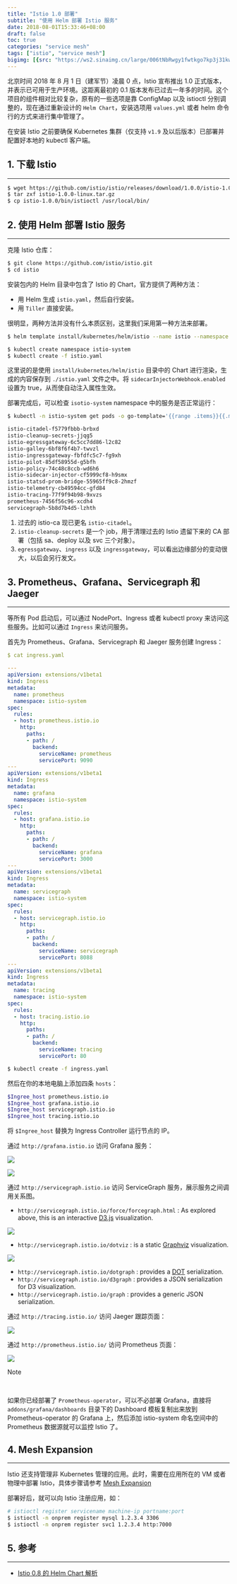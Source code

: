 ```yaml
---
title: "Istio 1.0 部署"
subtitle: "使用 Helm 部署 Istio 服务"
date: 2018-08-01T15:33:46+08:00
draft: false
toc: true
categories: "service mesh"
tags: ["istio", "service mesh"]
bigimg: [{src: "https://ws2.sinaimg.cn/large/006tNbRwgy1fwtkgo7kp3j31kw0d0750.jpg"}]
---
```


<!--more-->

北京时间 2018 年 8 月 1 日（建军节）凌晨 0 点，Istio 宣布推出 1.0 正式版本，并表示已可用于生产环境。这距离最初的 0.1 版本发布已过去一年多的时间。这个项目的组件相对比较复杂，原有的一些选项是靠 ConfigMap 以及 istioctl 分别调整的，现在通过重新设计的 `Helm Chart`，安装选项用 `values.yml` 或者 helm 命令行的方式来进行集中管理了。

在安装 Istio 之前要确保 Kubernetes 集群（仅支持 `v1.9` 及以后版本）已部署并配置好本地的 kubectl 客户端。

## <span id="inline-toc">1.</span> 下载 Istio

----

```bash
$ wget https://github.com/istio/istio/releases/download/1.0.0/istio-1.0.0-linux.tar.gz
$ tar zxf istio-1.0.0-linux.tar.gz
$ cp istio-1.0.0/bin/istioctl /usr/local/bin/
```

## <span id="inline-toc">2.</span> 使用 Helm 部署 Istio 服务

----

克隆 Istio 仓库：

```bash
$ git clone https://github.com/istio/istio.git
$ cd istio
```

安装包内的 Helm 目录中包含了 Istio 的 Chart，官方提供了两种方法：

+ 用 Helm 生成 `istio.yaml`，然后自行安装。
+ 用 `Tiller` 直接安装。

很明显，两种方法并没有什么本质区别，这里我们采用第一种方法来部署。

```bash
$ helm template install/kubernetes/helm/istio --name istio --namespace istio-system --set sidecarInjectorWebhook.enabled=true --set ingress.service.type=NodePort --set gateways.istio-ingressgateway.type=NodePort --set gateways.istio-egressgateway.type=NodePort --set tracing.enabled=true --set servicegraph.enabled=true --set prometheus.enabled=true --set tracing.jaeger.enabled=true --set grafana.enabled=true > istio.yaml

$ kubectl create namespace istio-system
$ kubectl create -f istio.yaml
```

这里说的是使用 `install/kubernetes/helm/istio` 目录中的 Chart 进行渲染，生成的内容保存到 `./istio.yaml` 文件之中。将 `sidecarInjectorWebhook.enabled` 设置为 true，从而使自动注入属性生效。

部署完成后，可以检查 `isotio-system` namespace 中的服务是否正常运行：

```bash
$ kubectl -n istio-system get pods -o go-template='{{range .items}}{{.metadata.name}}{{"\n"}}{{end}}'

istio-citadel-f5779fbbb-brbxd
istio-cleanup-secrets-jjqg5
istio-egressgateway-6c5cc7dd86-l2c82
istio-galley-6bf8f6f4b7-twvzl
istio-ingressgateway-fbfdfc5c7-fg9xh
istio-pilot-85df58955d-g5bfh
istio-policy-74c48c8ccb-wd6h6
istio-sidecar-injector-cf5999cf8-h9smx
istio-statsd-prom-bridge-55965ff9c8-2hmzf
istio-telemetry-cb49594cc-gfd84
istio-tracing-77f9f94b98-9xvzs
prometheus-7456f56c96-xcdh4
servicegraph-5b8d7b4d5-lzhth
```

1. 过去的 istio-ca 现已更名 `istio-citadel`。
2. `istio-cleanup-secrets` 是一个 job，用于清理过去的 Istio 遗留下来的 CA 部署（包括 sa、deploy 以及 svc 三个对象）。
3. `egressgateway`、`ingress` 以及 `ingressgateway`，可以看出边缘部分的变动很大，以后会另行发文。

## <span id="inline-toc">3.</span> Prometheus、Grafana、Servicegraph 和 Jaeger

----

等所有 Pod 启动后，可以通过 NodePort、Ingress 或者 kubectl proxy 来访问这些服务。比如可以通过 `Ingress` 来访问服务。

首先为 Prometheus、Grafana、Servicegraph 和 Jaeger 服务创建 Ingress：

```yaml
$ cat ingress.yaml

---
apiVersion: extensions/v1beta1
kind: Ingress
metadata:
  name: prometheus
  namespace: istio-system
spec:
  rules:
  - host: prometheus.istio.io
    http:
      paths:
      - path: /
        backend:
          serviceName: prometheus
          servicePort: 9090
---
apiVersion: extensions/v1beta1
kind: Ingress
metadata:
  name: grafana
  namespace: istio-system
spec:
  rules:
  - host: grafana.istio.io
    http:
      paths:
      - path: /
        backend:
          serviceName: grafana
          servicePort: 3000
---
apiVersion: extensions/v1beta1
kind: Ingress
metadata:
  name: servicegraph
  namespace: istio-system
spec:
  rules:
  - host: servicegraph.istio.io
    http:
      paths:
      - path: /
        backend:
          serviceName: servicegraph
          servicePort: 8088
---
apiVersion: extensions/v1beta1
kind: Ingress
metadata:
  name: tracing
  namespace: istio-system
spec:
  rules:
  - host: tracing.istio.io
    http:
      paths:
      - path: /
        backend:
          serviceName: tracing
          servicePort: 80
```

```bash
$ kubectl create -f ingress.yaml
```

然后在你的本地电脑上添加四条 `hosts`：

```bash
$Ingree_host prometheus.istio.io
$Ingree_host grafana.istio.io
$Ingree_host servicegraph.istio.io
$Ingree_host tracing.istio.io
```

将 `$Ingree_host` 替换为 Ingress Controller 运行节点的 IP。

通过 `http://grafana.istio.io` 访问 Grafana 服务：

![](https://ws1.sinaimg.cn/large/006tNbRwgy1fwsvh766nij31kw0zkwpd.jpg)

![](https://ws4.sinaimg.cn/large/006tNbRwgy1fwsvr4c76gj31kw0zkali.jpg)

通过 `http://servicegraph.istio.io` 访问 ServiceGraph 服务，展示服务之间调用关系图。

+ `http://servicegraph.istio.io/force/forcegraph.html` : As explored above, this is an interactive [D3.js](https://d3js.org/) visualization.

![](https://ws4.sinaimg.cn/large/006tNbRwgy1fwsvrngukyj31kw0zktgs.jpg)

+ `http://servicegraph.istio.io/dotviz` : is a static [Graphviz](https://www.graphviz.org/) visualization.

![](https://ws4.sinaimg.cn/large/006tNbRwgy1fwsvs5dpbfj31kw0zk4bq.jpg)

+ `http://servicegraph.istio.io/dotgraph` : provides a <a href="https://www.wikiwand.com/en/DOT_(graph_description_language)" target="_blank">DOT</a> serialization.
+ `http://servicegraph.istio.io/d3graph` : provides a JSON serialization for D3 visualization.
+ `http://servicegraph.istio.io/graph` : provides a generic JSON serialization.

通过 `http://tracing.istio.io/` 访问 Jaeger 跟踪页面：

![](https://ws4.sinaimg.cn/large/006tNbRwgy1fwsvsxlx6sj31kw0zk48m.jpg)

通过 `http://prometheus.istio.io/` 访问 Prometheus 页面：

![](https://ws3.sinaimg.cn/large/006tNbRwgy1fwsvtkb9ncj31kw0zkao6.jpg)

<div id="note">
<p id="note-title">Note</p>
<br />
<p>如果你已经部署了 <code>Prometheus-operator</code>，可以不必部署 Grafana，直接将 <code>addons/grafana/dashboards</code> 目录下的 Dashboard 模板复制出来放到 Prometheus-operator 的 Grafana 上，然后添加 istio-system 命名空间中的 Prometheus 数据源就可以监控 Istio 了。</p>
</div>

## <span id="inline-toc">4.</span> Mesh Expansion

----

Istio 还支持管理非 Kubernetes 管理的应用。此时，需要在应用所在的 VM 或者物理中部署 Istio，具体步骤请参考 [Mesh Expansion](https://istio.io/docs/setup/kubernetes/mesh-expansion/)

部署好后，就可以向 Istio 注册应用，如：

```bash
# istioctl register servicename machine-ip portname:port
$ istioctl -n onprem register mysql 1.2.3.4 3306
$ istioctl -n onprem register svc1 1.2.3.4 http:7000
```

## <span id="inline-toc">5.</span> 参考

----

+ [Istio 0.8 的 Helm Chart 解析](https://blog.fleeto.us/post/istio-0.8.0-helm/)


